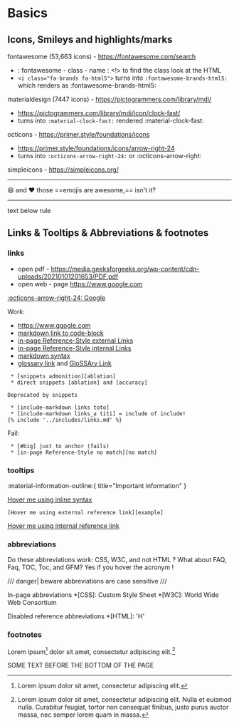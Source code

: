 # Basics

## Icons, Smileys and highlights/marks

fontawesome (53,663 icons) - https://fontawesome.com/search

 * : fontawesome - class - name :   <!> to find the class look at the  HTML
 * `<i class="fa-brands fa-html5">` turns into `:fontawesome-brands-html5:` which renders as :fontawesome-brands-html5: 


materialdesign (7447 icons) - https://pictogrammers.com/library/mdi/

 * https://pictogrammers.com/library/mdi/icon/clock-fast/
 * turns into `:material-clock-fast:` rendered :material-clock-fast:

octicons - https://primer.style/foundations/icons

 * https://primer.style/foundations/icons/arrow-right-24
 * turns into  `:octicons-arrow-right-24:` or :octicons-arrow-right:

simpleicons - https://simpleicons.org/

***

:smile: and :heart: those ==emojis are awesome,== isn't it?

***

text below rule



## Links & Tooltips & Abbreviations & footnotes

### links

 * open pdf - https://media.geeksforgeeks.org/wp-content/cdn-uploads/20210101201653/PDF.pdf
 * open web - page https://www.google.com

 [:octicons-arrow-right-24: Google](https://www.google.com "Go to Google")


Work:

 * https://www.ggogle.com
 * [markdown link to code-block](/tests/blocks.md#code-block)
 * [in-page Reference-Style external Links][markdown syntax]
 * [in-page Reference-Style internal Links][glossary link]
 * [markdown syntax]
 * [glossary link] and [GloSSAry Link]

```
 * [snippets admonition][ablation]
 * direct snippets [ablation] and [accuracy]
```

[markdown syntax]: https://daringfireball.net/projects/markdown/syntax#link "title"
[glossary link]: /tests/blocks.md#code-block "title"

```
Deprecated by snippets

 * [include-markdown links toto]
 * [include-markdown links_a titi] = include of include!
{% include '../includes/links.md' %}
```

Fail:

```
 * [#big] just to anchor (fails)
 * [in-page Reference-Style no match][no match]
```

### tooltips

:material-information-outline:{ title="Important information" }

[Hover me using inline syntax](https://example.com "I'm a tooltip!")

```
[Hover me using external reference link][example]
```

[Hover me using internal reference link][example2]

  [example2]: https://example.com "I'm a tooltip!"

### abbreviations

 Do these abbreviations work: CSS, W3C, and not HTML ? What about FAQ, Faq, TOC, Toc, and GFM?
 Yes if you hover the acronym !

/// danger| beware
abbreviations are case sensitive
///

In-page abbreviations
*[CSS]: Custom Style Sheet
*[W3C]:  World Wide Web Consortium

Disabled reference abbreviations
*[HTML]: 'H'

### footnotes

Lorem ipsum[^1] dolor sit amet, consectetur adipiscing elit.[^2]

[^1]: Lorem ipsum dolor sit amet, consectetur adipiscing elit.

[^2]:
    Lorem ipsum dolor sit amet, consectetur adipiscing elit. Nulla et euismod
    nulla. Curabitur feugiat, tortor non consequat finibus, justo purus auctor
    massa, nec semper lorem quam in massa.


SOME TEXT BEFORE THE BOTTOM OF THE PAGE

